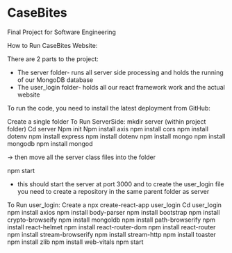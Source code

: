 # CaseBites
Final Project for Software Engineering


How to Run CaseBites Website:

There are 2 parts to the project:

- The server folder- runs all server side processing and holds the running of our MongoDB database
- The user_login folder- holds all our react framework work and the actual website

To run the code, you need to install the latest deployment from GitHub:

Create a single folder 
To Run ServerSide:
mkdir  server (within project folder)
Cd server
Npm init 
Npm install axis
npm install cors
npm install dotenv
npm install express
npm install dotenv
npm install mongo
npm install mongodb
npm install mongod

-> then move all the server class files into the folder

npm start 

- this should start the server at port 3000 and to create the user_login file you need to create a repository in the same parent folder as server

To Run user_login:
Create a 
npx create-react-app user_login
Cd user_login
npm install axios
npm install body-parser
npm install bootstrap
npm install crypto-browseify
npm install mongoldb
npm install path-browserify
npm install react-helmet
npm install react-router-dom
npm install react-router
npm install stream-browserify
npm install stream-http
npm install toaster
npm install zlib
npm install web-vitals
npm start
